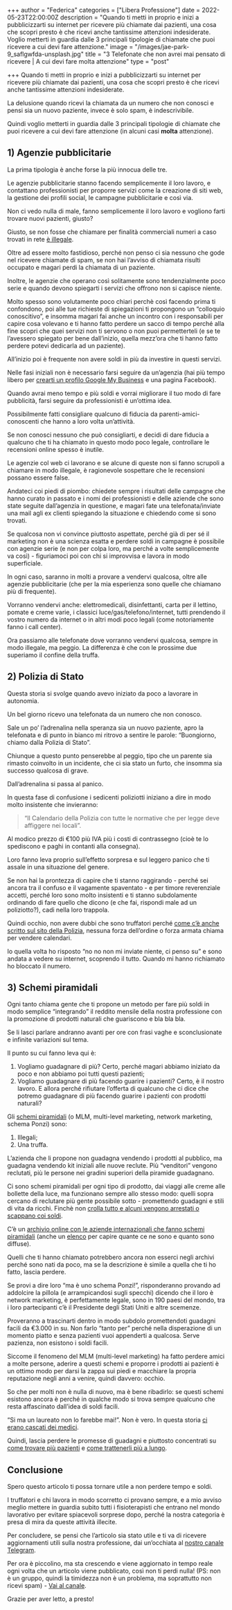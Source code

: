 +++
author = "Federica"
categories = ["Libera Professione"]
date = 2022-05-23T22:00:00Z
description = "Quando ti metti in proprio e inizi a pubblicizzarti su internet per ricevere più chiamate dai pazienti, una cosa che scopri presto è che ricevi anche tantissime attenzioni indesiderate. Voglio metterti in guardia dalle 3 principali tipologie di chiamate che puoi ricevere a cui devi fare attenzione."
image = "/images/jae-park-9_saflgwfda-unsplash.jpg"
title = "3 Telefonate che non avrei mai pensato di ricevere | A cui devi fare molta attenzione"
type = "post"

+++
Quando ti metti in proprio e inizi a pubblicizzarti su internet per ricevere più chiamate dai pazienti, una cosa che scopri presto è che ricevi anche tantissime attenzioni indesiderate.

La delusione quando ricevi la chiamata da un numero che non conosci e pensi sia un nuovo paziente, invece è solo spam, è indescrivibile.

Quindi voglio metterti in guardia dalle 3 principali tipologie di chiamate che puoi ricevere a cui devi fare attenzione (in alcuni casi **molta** attenzione).

## 1) Agenzie pubblicitarie

La prima tipologia è anche forse la più innocua delle tre.

Le agenzie pubblicitarie stanno facendo semplicemente il loro lavoro, e contattano professionisti per proporre servizi come la creazione di siti web, la gestione dei profili social, le campagne pubblicitarie e così via.

Non ci vedo nulla di male, fanno semplicemente il loro lavoro e vogliono farti trovare nuovi pazienti, giusto?

Giusto, se non fosse che chiamare per finalità commerciali numeri a caso trovati in rete [è illegale](https://www.altalex.com/documents/news/2017/02/21/telemarketing-no-numeri-di-telefono-pescati-in-rete).

Oltre ad essere molto fastidioso, perché non penso ci sia nessuno che gode nel ricevere chiamate di spam, se non hai l’avviso di chiamata risulti occupato e magari perdi la chiamata di un paziente.

Inoltre, le agenzie che operano così solitamente sono tendenzialmente poco serie e quando devono spiegarti i servizi che offrono non si capisce niente.

Molto spesso sono volutamente poco chiari perchè così facendo prima ti confondono, poi alle tue richieste di spiegazioni ti propongono un “colloquio conoscitivo”, e insomma magari fai anche un incontro con i responsabili per capire cosa volevano e ti hanno fatto perdere un sacco di tempo perché alla fine scopri che quei servizi non ti servono o non puoi permetterteli (e se te l’avessero spiegato per bene dall’inizio, quella mezz’ora che ti hanno fatto perdere potevi dedicarla ad un paziente).

All’inizio poi è frequente non avere soldi in più da investire in questi servizi.

Nelle fasi iniziali non è necessario farsi seguire da un’agenzia (hai più tempo libero per [crearti un profilo Google My Business](https://fisioterapisti.org/da-dove-provengono-i-miei-pazienti-internet/) e una pagina Facebook).

Quando avrai meno tempo e più soldi e vorrai migliorare il tuo modo di fare pubblicità, farsi seguire da professionisti è un’ottima idea.

Possibilmente fatti consigliare qualcuno di fiducia da parenti-amici-conoscenti che hanno a loro volta un’attività.

Se non conosci nessuno che può consigliarti, e decidi di dare fiducia a qualcuno che ti ha chiamato in questo modo poco legale, controllare le recensioni online spesso è inutile.

Le agenzie col web ci lavorano e se alcune di queste non si fanno scrupoli a chiamare in modo illegale, è ragionevole sospettare che le recensioni possano essere false.

Andateci coi piedi di piombo: chiedete sempre i risultati delle campagne che hanno curato in passato e i nomi dei professionisti e delle aziende che sono state seguite dall’agenzia in questione, e magari fate una telefonata/inviate una mail agli ex clienti spiegando la situazione e chiedendo come si sono trovati.

Se qualcosa non vi convince piuttosto aspettate, perché già di per sé il marketing non è una scienza esatta e perdere soldi in campagne è possibile con agenzie serie (e non per colpa loro, ma perché a volte semplicemente va così) - figuriamoci poi con chi si improvvisa e lavora in modo superficiale.

In ogni caso, saranno in molti a provare a vendervi qualcosa, oltre alle agenzie pubblicitarie (che per la mia esperienza sono quelle che chiamano più di frequente).

Vorranno vendervi anche: elettromedicali, disinfettanti, carta per il lettino, pomate e creme varie, i classici luce/gas/telefono/internet, tutti prendendo il vostro numero da internet o in altri modi poco legali (come notoriamente fanno i call center).

Ora passiamo alle telefonate dove vorranno vendervi qualcosa, sempre in modo illegale, ma peggio. La differenza è che con le prossime due superiamo il confine della truffa.

## 2) Polizia di Stato

Questa storia si svolge quando avevo iniziato da poco a lavorare in autonomia.

Un bel giorno ricevo una telefonata da un numero che non conosco.

Sale un po’ l’adrenalina nella speranza sia un nuovo paziente, apro la telefonata e di punto in bianco mi ritrovo a sentire le parole: “Buongiorno, chiamo dalla Polizia di Stato”.

Chiunque a questo punto penserebbe al peggio, tipo che un parente sia rimasto coinvolto in un incidente, che ci sia stato un furto, che insomma sia successo qualcosa di grave.

Dall’adrenalina si passa al panico.

In questa fase di confusione i sedicenti poliziotti iniziano a dire in modo molto insistente che invieranno:

> “Il Calendario della Polizia con tutte le normative che per legge deve affiggere nei locali”.

Al modico prezzo di €100 più IVA più i costi di contrassegno (cioè te lo spediscono e paghi in contanti alla consegna).

Loro fanno leva proprio sull’effetto sorpresa e sul leggero panico che ti assale in una situazione del genere.

Se non hai la prontezza di capire che ti stanno raggirando - perché sei ancora tra il confuso e il vagamente spaventato - e per timore reverenziale accetti, perché loro sono molto insistenti e ti stanno subdolamente ordinando di fare quello che dicono (e che fai, rispondi male ad un poliziotto?), cadi nella loro trappola.

Quindi occhio, non avere dubbi che sono truffatori perché [come c’è anche scritto sul sito della Polizia](https://questure.poliziadistato.it/it/Alessandria/articolo/5744888e53139510041321), nessuna forza dell’ordine o forza armata chiama per vendere calendari.

Io quella volta ho risposto “no no non mi inviate niente, ci penso su” e sono andata a vedere su internet, scoprendo il tutto. Quando mi hanno richiamato ho bloccato il numero.

## 3) Schemi piramidali

Ogni tanto chiama gente che ti propone un metodo per fare più soldi in modo semplice “integrando” il reddito mensile della nostra professione con la promozione di prodotti naturali che guariscono e bla bla bla.

Se li lasci parlare andranno avanti per ore con frasi vaghe e sconclusionate e infinite variazioni sul tema.

Il punto su cui fanno leva qui è:

1. Vogliamo guadagnare di più? Certo, perché magari abbiamo iniziato da poco e non abbiamo poi tutti questi pazienti;
2. Vogliamo guadagnare di più facendo guarire i pazienti? Certo, è il nostro lavoro. E allora perché rifiutare l’offerta di qualcuno che ci dice che potremo guadagnare di più facendo guarire i pazienti con prodotti naturali?

Gli [schemi piramidali](https://it.wikipedia.org/wiki/Multi-level_marketing) (o MLM, multi-level marketing, network marketing, schema Ponzi) sono:

1. Illegali;
2. Una truffa.

L’azienda che li propone non guadagna vendendo i prodotti al pubblico, ma guadagna vendendo kit iniziali alle nuove reclute. Più “venditori” vengono reclutati, più le persone nei gradini superiori della piramide guadagnano.

Ci sono schemi piramidali per ogni tipo di prodotto, dai viaggi alle creme alle bollette della luce, ma funzionano sempre allo stesso modo: quelli sopra cercano di reclutare più gente possibile sotto - promettendo guadagni e stili di vita da ricchi. Finchè non [crolla tutto e alcuni vengono arrestati o scappano coi soldi](https://www.striscialanotizia.mediaset.it/news/integratori-e-vendite-piramidali-13-indagati_10867.shtml).

C’è un [archivio online con le aziende internazionali che fanno schemi piramidali](https://isthisanmlm.com/) (anche un [elenco](https://www.reddit.com/r/antiMLM/comments/9aolhe/is_an_mlm_check_here_mega_thread_list/) per capire quante ce ne sono e quanto sono diffuse).

Quelli che ti hanno chiamato potrebbero ancora non esserci negli archivi perché sono nati da poco, ma se la descrizione è simile a quella che ti ho fatto, lascia perdere.

Se provi a dire loro “ma è uno schema Ponzi!”, risponderanno provando ad addolcire la pillola (e arrampicandosi sugli specchi) dicendo che il loro è network marketing, è perfettamente legale, sono in 190 paesi del mondo, tra i loro partecipanti c’è il Presidente degli Stati Uniti e altre scemenze.

Proveranno a trascinarti dentro in modo subdolo promettendoti guadagni facili da €3.000 in su. Non farlo “tanto per” perché nella disperazione di un momento piatto e senza pazienti vuoi appenderti a qualcosa. Serve pazienza, non esistono i soldi facili.

Siccome il fenomeno del MLM (multi-level marketing) ha fatto perdere amici a molte persone, aderire a questi schemi e proporre i prodotti ai pazienti è un ottimo modo per darsi la zappa sui piedi e macchiare la propria reputazione negli anni a venire, quindi davvero: occhio.

So che per molti non è nulla di nuovo, ma è bene ribadirlo: se questi schemi esistono ancora è perché in qualche modo si trova sempre qualcuno che resta affascinato dall’idea di soldi facili.

“Si ma un laureato non lo farebbe mai!”. Non è vero. In questa storia [ci erano cascati dei medici](https://www.striscialanotizia.mediaset.it/news/integratori-e-vendite-piramidali-13-indagati_10867.shtml).

Quindi, lascia perdere le promesse di guadagni e piuttosto concentrati su [come trovare più pazienti](https://fisioterapisti.org/da-dove-provengono-i-miei-pazienti-internet/) e [come trattenerli più a lungo](https://fisioterapisti.org/il-piu-grande-problema-di-chi-inizia-come-non-perdere-i-pazienti-a-meta-del-piano-terapeutico/).

## Conclusione

Spero questo articolo ti possa tornare utile a non perdere tempo e soldi.

I truffatori e chi lavora in modo scorretto ci provano sempre, e a mio avviso meglio mettere in guardia subito tutti i fisioterapisti che entrano nel mondo lavorativo per evitare spiacevoli sorprese dopo, perché la nostra categoria è presa di mira da queste attività illecite.

Per concludere, se pensi che l’articolo sia stato utile e ti va di ricevere aggiornamenti utili sulla nostra professione, dai un’occhiata al [nostro canale Telegram](https://t.me/fisioterapisti_official).

Per ora è piccolino, ma sta crescendo e viene aggiornato in tempo reale ogni volta che un articolo viene pubblicato, così non ti perdi nulla! (PS: non è un gruppo, quindi la timidezza non è un problema, ma soprattutto non ricevi spam) - [Vai al canale](https://t.me/fisioterapisti_official).

Grazie per aver letto, a presto!